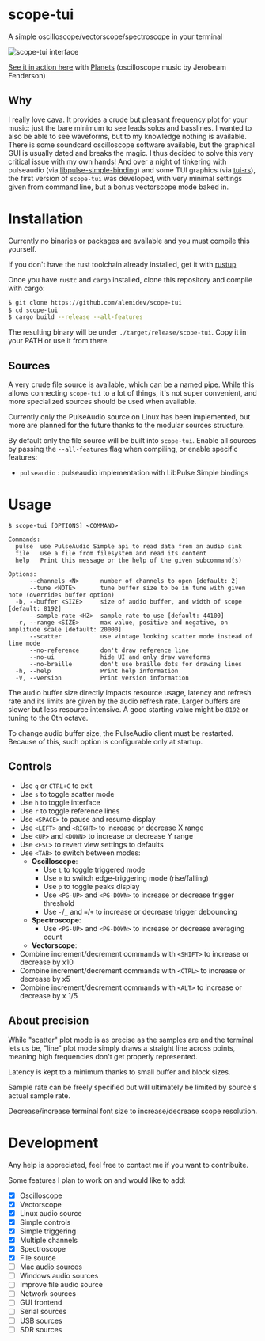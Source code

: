 # scope-tui
A simple oscilloscope/vectorscope/spectroscope in your terminal

![scope-tui interface](https://cdn.alemi.dev/scope-tui-wide.png)

[See it in action here](https://cdn.alemi.dev/scope-tui-oscilloscope-music.webm) with [Planets](https://youtu.be/XziuEdpVUe0) (oscilloscope music by Jerobeam Fenderson)

## Why
I really love [cava](https://github.com/karlstav/cava). It provides a crude but pleasant frequency plot for your music: just the bare minimum to see leads solos and basslines.
I wanted to also be able to see waveforms, but to my knowledge nothing is available. There is some soundcard oscilloscope software available, but the graphical GUI is usually dated and breaks the magic.
I thus decided to solve this very critical issue with my own hands! And over a night of tinkering with pulseaudio (via [libpulse-simple-binding](https://crates.io/crates/libpulse-simple-binding)) and some TUI graphics (via [tui-rs](https://github.com/fdehau/tui-rs)), 
the first version of `scope-tui` was developed, with very minimal settings given from command line, but a bonus vectorscope mode baked in.

# Installation
Currently no binaries or packages are available and you must compile this yourself.

If you don't have the rust toolchain already installed, get it with [rustup](https://rustup.rs/)

Once you have `rustc` and `cargo` installed, clone this repository and compile with cargo:
```bash
$ git clone https://github.com/alemidev/scope-tui
$ cd scope-tui
$ cargo build --release --all-features
```

The resulting binary will be under `./target/release/scope-tui`. Copy it in your PATH or use it from there.

## Sources
A very crude file source is available, which can be a named pipe. While this allows connecting `scope-tui` to a lot of things, it's not super convenient, and more specialized sources should be used when available.

Currently only the PulseAudio source on Linux has been implemented, but more are planned for the future thanks to the modular sources structure.

By default only the file source will be built into `scope-tui`. Enable all sources by passing the `--all-features` flag when compiling, or enable specific features:
 * `pulseaudio` : pulseaudio implementation with LibPulse Simple bindings


# Usage
```
$ scope-tui [OPTIONS] <COMMAND>

Commands:
  pulse  use PulseAudio Simple api to read data from an audio sink
  file   use a file from filesystem and read its content
  help   Print this message or the help of the given subcommand(s)

Options:
      --channels <N>      number of channels to open [default: 2]
      --tune <NOTE>       tune buffer size to be in tune with given note (overrides buffer option)
  -b, --buffer <SIZE>     size of audio buffer, and width of scope [default: 8192]
      --sample-rate <HZ>  sample rate to use [default: 44100]
  -r, --range <SIZE>      max value, positive and negative, on amplitude scale [default: 20000]
      --scatter           use vintage looking scatter mode instead of line mode
      --no-reference      don't draw reference line
      --no-ui             hide UI and only draw waveforms
      --no-braille        don't use braille dots for drawing lines
  -h, --help              Print help information
  -V, --version           Print version information
```

The audio buffer size directly impacts resource usage, latency and refresh rate and its limits are given by the audio refresh rate. Larger buffers are slower but less resource intensive. A good starting value might be `8192` or tuning to the 0th octave.

To change audio buffer size, the PulseAudio client must be restarted. Because of this, such option is configurable only at startup.

## Controls
* Use `q` or `CTRL+C` to exit
* Use `s` to toggle scatter mode
* Use `h` to toggle interface
* Use `r` to toggle reference lines
* Use `<SPACE>` to pause and resume display
* Use `<LEFT>` and `<RIGHT>` to increase or decrease X range
* Use `<UP>` and `<DOWN>` to increase or decrease Y range
* Use `<ESC>` to revert view settings to defaults
* Use `<TAB>` to switch between modes:
  * **Oscilloscope**:
    * Use `t` to toggle triggered mode
    * Use `e` to switch edge-triggering mode (rise/falling)
    * Use `p` to toggle peaks display
    * Use `<PG-UP>` and `<PG-DOWN>` to increase or decrease trigger threshold
    * Use `-`/`_` and `=`/`+` to increase or decrease trigger debouncing
  * **Spectroscope**:
    * Use `<PG-UP>` and `<PG-DOWN>` to increase or decrease averaging count
  * **Vectorscope**:
* Combine increment/decrement commands with `<SHIFT>` to increase or decrease by x10
* Combine increment/decrement commands with `<CTRL>` to increase or decrease by x5
* Combine increment/decrement commands with `<ALT>` to increase or decrease by x 1/5

## About precision
While "scatter" plot mode is as precise as the samples are and the terminal lets us be, "line" plot mode simply draws a straight line across points, meaning high frequencies don't get properly represented.

Latency is kept to a minimum thanks to small buffer and block sizes.

Sample rate can be freely specified but will ultimately be limited by source's actual sample rate.

Decrease/increase terminal font size to increase/decrease scope resolution.

# Development
Any help is appreciated, feel free to contact me if you want to contribuite.

Some features I plan to work on and would like to add:
 * [x] Oscilloscope
 * [x] Vectorscope
 * [x] Linux audio source
 * [x] Simple controls
 * [x] Simple triggering
 * [x] Multiple channels
 * [x] Spectroscope
 * [x] File source
 * [ ] Mac audio sources
 * [ ] Windows audio sources
 * [ ] Improve file audio source
 * [ ] Network sources
 * [ ] GUI frontend
 * [ ] Serial sources
 * [ ] USB sources
 * [ ] SDR sources
